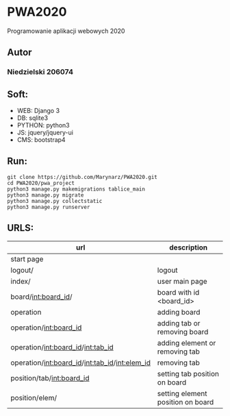 # PWA2020
Programowanie aplikacji webowych 2020

## Autor
### Niedzielski 206074

## Soft:
* WEB: Django 3
* DB: sqlite3
* PYTHON: python3
* JS: jquery/jquery-ui
* CMS: bootstrap4

## Run:
~~~
git clone https://github.com/Marynarz/PWA2020.git
cd PWA2020/pwa_project
python3 manage.py makemigrations tablice_main
python3 manage.py migrate
python3 manage.py collectstatic
python3 manage.py runserver
~~~

## URLS:
url | description
--- | -----------
 | start page
logout/ | logout
index/ | user main page
board/<int:board_id>/ | board with id <board_id>
operation | adding board
operation/<int:board_id> | adding tab or removing board
operation/<int:board_id>/<int:tab_id> | adding element or removing tab
operation/<int:board_id>/<int:tab_id>/<int:elem_id> | removing tab
position/tab/<int:board_id> | setting tab position on board
position/elem/ | setting element position on board